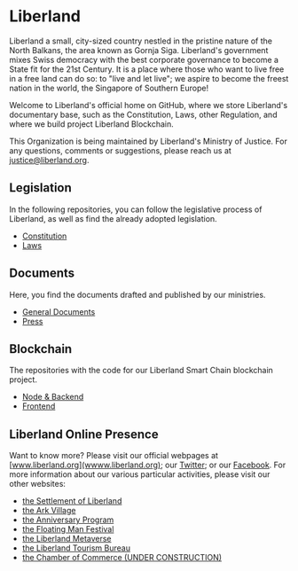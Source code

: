 # Liberland
Liberland a small, city-sized country nestled in the pristine nature of the North Balkans, the area known as Gornja Siga. Liberland's government mixes Swiss democracy with the best corporate governance to become a State fit for the 21st Century. It is a place where those who want to live free in a free land can do so: to "live and let live"; we aspire to become the freest nation in the world, the Singapore of Southern Europe!  


Welcome to Liberland's official home on GitHub, where we store Liberland's documentary base, such as the Constitution, Laws, other Regulation, and where we build project
Liberland Blockchain.

This Organization is being maintained by Liberland's Ministry of Justice. For any questions, comments or suggestions, please reach us at justice@liberland.org.

## Legislation
In the following repositories, you can follow the legislative process of Liberland, as well as find the already adopted legislation.
- [Constitution](https://github.com/liberland/constitution)  
- [Laws](https://github.com/liberland/laws)  

## Documents
Here, you find the documents drafted and published by our ministries.
- [General Documents](https://github.com/liberland/docs)  
- [Press](https://github.com/liberland/pressrelease)  

## Blockchain
The repositories with the code for our Liberland Smart Chain blockchain project.
- [Node & Backend](https://github.com/liberland/liberland_substrate)  
- [Frontend](https://github.com/liberland/liberland_frontend)  

## Liberland Online Presence
Want to know more? Please visit our official webpages at [www.liberland.org](wwww.liberland.org); our [Twitter](https://twitter.com/Liberland_org); or our [Facebook](https://www.facebook.com/groups/liberland).
For more information about our various particular activities, please visit our other websites:
- [the Settlement of Liberland](https://floating.ll.land)
- [the Ark Village](https://ark.ll.land)
- [the Anniversary Program](https://anniversary.ll.land)
- [the Floating Man Festival](https://floatingman.ll.land)
- [the Liberland Metaverse](https://world.liberland.org)
- [the Liberland Tourism Bureau](https://visit.ll.land)
- [the Chamber of Commerce (UNDER CONSTRUCTION)](https://chamber.ll.land)
